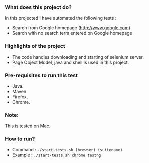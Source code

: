 ### What does this project do?
In this projected I have automated the following tests :
* Search from Google homepage (http://www.google.com)
* Search with no search term entered on Google homepage

### Highlights of the project
* The code handles downloading and starting of selenium server.
* Page Object Model, java and shell is used in this project.

### Pre-requisites to run this test
* Java.
* Maven.
* Firefox.
* Chrome.

### Note:
This is tested on Mac.

### How to run?
* Command : `./start-tests.sh (browser) (suitename)`
* Example : `./start-tests.sh chrome testng`

